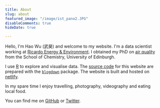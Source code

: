 ```yaml
---
title: About
slug: about
featured_image: "/image/ist_pano2.JPG"
disableComments: true
hideDate: true

---
```

Hello, I'm Hao Wu (武昊) and welcome to my website. I'm a data scientist working at [Ricardo Energy & Environment](https://ee.ricardo.com/). I obtained my PhD on [air quality](pdf/PhDThesis_HW_final.pdf) from the School of Chemistry, University of Edinburgh.

I use [R](https://www.r-project.org/) to explore and visualise data. The [source code](https://github.com/MohoWu/haowu) for this website are prepared with the [`blogdown`](https://bookdown.org/yihui/blogdown/) package. The website is built and hosted on [netlify](https://www.netlify.com/).

In my spare time I enjoy travelling, photography, videography and eating local food.

You can find me on [GitHub](https://github.com/mohowu/) or [Twitter](http://twitter.com/wumoho).